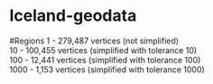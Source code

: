 Iceland-geodata
===============

#Regions
1 - 279,487 vertices (not simplified) <br>
10 - 100,455 vertices (simplified with tolerance 10) <br>
100 - 12,441 vertices (simplified with tolerance 100) <br>
1000 - 1,153 vertices (simplified with tolerance 1000) <br>